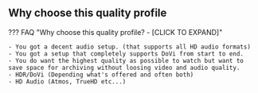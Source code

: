 ## Why choose this quality profile

??? FAQ "Why choose this quality profile? - [CLICK TO EXPAND]"

    - You got a decent audio setup. (that supports all HD audio formats)
    - You got a setup that completely supports DoVi from start to end.
    - You do want the highest quality as possible to watch but want to save space for archiving without loosing video and audio quality.
    - HDR/DoVi (Depending what's offered and often both)
    - HD Audio (Atmos, TrueHD etc...)
